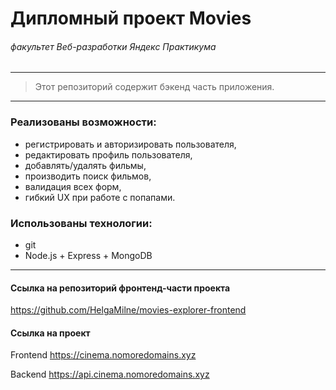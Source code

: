 # Дипломный проект Movies
###### *факультет Веб-разработки Яндекс Практикума*

-----
> Этот репозиторий содержит бэкенд часть приложения.
-----

###  Реализованы возможности:

* регистрировать и авторизировать пользователя,
* редактировать профиль пользователя,
* добавлять/удалять фильмы,
* производить поиск фильмов,
* валидация всех форм,
* гибкий UX при работе с попапами.

###  Использованы технологии:

* git
* Node.js + Express + MongoDB
-----
#### Ссылка на репозиторий фронтенд-части проекта
https://github.com/HelgaMilne/movies-explorer-frontend

#### Ссылка на проект
Frontend https://cinema.nomoredomains.xyz

Backend https://api.cinema.nomoredomains.xyz
